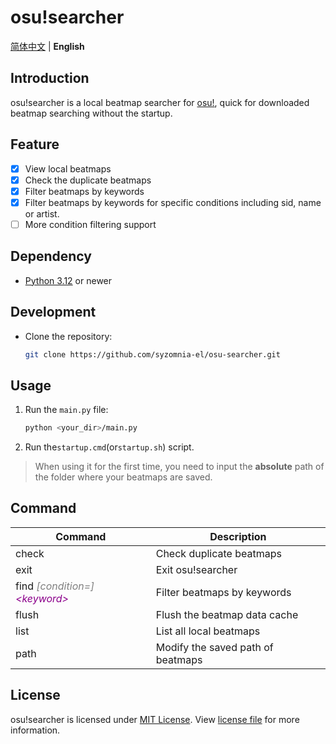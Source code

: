 # osu!searcher

[简体中文](README.md) | **English**

## Introduction

osu!searcher is a local beatmap searcher for [osu!](https://osu.ppy.sh), quick for downloaded beatmap searching without
the startup.

## Feature

- [x] View local beatmaps
- [x] Check the duplicate beatmaps
- [x] Filter beatmaps by keywords
- [x] Filter beatmaps by keywords for specific conditions including sid, name or artist.
- [ ] More condition filtering support

## Dependency

- [Python 3.12](https://www.python.org/downloads) or newer

## Development

- Clone the repository:

  ```bash
  git clone https://github.com/syzomnia-el/osu-searcher.git
  ```

## Usage

1. Run the `main.py` file:

   ```bash
   python <your_dir>/main.py
   ```

2. Run the`startup.cmd`(or`startup.sh`) script.

> When using it for the first time,
> you need to input the **absolute** path of the folder where your beatmaps are saved.

## Command

| Command                                                                                       | Description                       |
|-----------------------------------------------------------------------------------------------|-----------------------------------|
| check                                                                                         | Check duplicate beatmaps          |
| exit                                                                                          | Exit osu!searcher                 |
| find *<font color="grey">[condition=]</font><font color="darkmagenta">&lt;keyword&gt;</font>* | Filter beatmaps by keywords       |
| flush                                                                                         | Flush the beatmap data cache      |
| list                                                                                          | List all local beatmaps           |
| path                                                                                          | Modify the saved path of beatmaps |

## License

osu!searcher is licensed under [MIT License](https://opensource.org/licenses/MIT).
View [license file](LICENSE) for more information.
